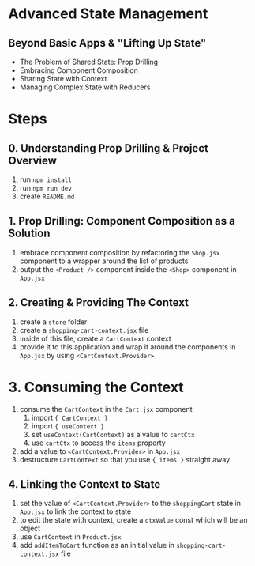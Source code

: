 # Advanced State Management

## Beyond Basic Apps & "Lifting Up State"

- The Problem of Shared State: Prop Drilling
- Embracing Component Composition
- Sharing State with Context
- Managing Complex State with Reducers

# Steps

## 0. Understanding Prop Drilling & Project Overview

1. run `npm install`
2. run `npm run dev`
3. create `README.md`

## 1. Prop Drilling: Component Composition as a Solution

1. embrace component composition by refactoring the `Shop.jsx` component to a wrapper around the list of products
2. output the `<Product />` component inside the `<Shop>` component in `App.jsx`

## 2. Creating & Providing The Context

1. create a `store` folder
2. create a `shopping-cart-context.jsx` file
3. inside of this file, create a `CartContext` context
4. provide it to this application and wrap it around the components in `App.jsx` by using `<CartContext.Provider>`

# 3. Consuming the Context

1. consume the `CartContext` in the `Cart.jsx` component
   1. import `{ CartContext }`
   2. import `{ useContext }`
   3. set `useContext(CartContext)` as a value to `cartCtx`
   4. use `cartCtx` to access the `items` property
2. add a value to `<CartContext.Provider>` in `App.jsx`
3. destructure `CartContext` so that you use `{ items }` straight away

## 4. Linking the Context to State

1. set the value of `<CartContext.Provider>` to the `shoppingCart` state in `App.jsx` to link the context to state
2. to edit the state with context, create a `ctxValue` const which will be an object
3. use `CartContext` in `Product.jsx`
4. add `addItemToCart` function as an initial value in `shopping-cart-context.jsx` file
